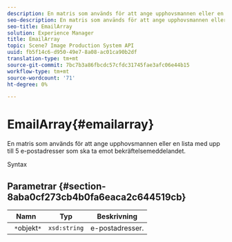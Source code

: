 ```yaml
---
description: En matris som används för att ange upphovsmannen eller en lista med upp till 5 e-postadresser som ska ta emot bekräftelsemeddelandet.
seo-description: En matris som används för att ange upphovsmannen eller en lista med upp till 5 e-postadresser som ska ta emot bekräftelsemeddelandet.
seo-title: EmailArray
solution: Experience Manager
title: EmailArray
topic: Scene7 Image Production System API
uuid: fb5f14c6-d950-49e7-8a08-ac01ca90b2df
translation-type: tm+mt
source-git-commit: 7bc7b3a86fbcdc57cfdc31745fae3afc06e44b15
workflow-type: tm+mt
source-wordcount: '71'
ht-degree: 0%

---
```



# EmailArray{#emailarray}

En matris som används för att ange upphovsmannen eller en lista med upp till 5 e-postadresser som ska ta emot bekräftelsemeddelandet.

Syntax

## Parametrar {#section-8aba0cf273cb4b0fa6eaca2c644519cb}

| Namn | Typ | Beskrivning |
|---|---|---|
| ` *`objekt`*` | `xsd:string` | e-postadresser. |

